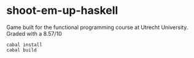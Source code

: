 # shoot-em-up-haskell

Game built for the functional programming course at Utrecht University. Graded with a 8.57/10

`cabal install`  
`cabal build`
